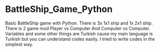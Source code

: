 # BattleShip_Game_Python
Basic BattleShip game with Python. There is 3x 1x1 ship and 1x 2x1 ship. There is 2 game mod Player vs Computer And Computer vs Computer. Variables and some other things are Turkish cause my main language is Turkish but you can understand codes easily. I tried to write codes in the simplest way.
